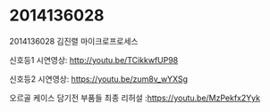 # 2014136028

2014136028 김진렬
마이크로프로세스 

신호등1 시연영상: http://youtu.be/TCikkwfUP98

신호등2 시연영상: https://youtu.be/zum8v_wYXSg

오르골 케이스 담기전 부품들 최종 리허설 :https://youtu.be/MzPekfx2Yyk
